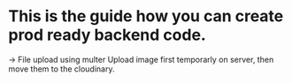 

# This is the guide how you can create prod ready backend code.


-> File upload using multer
Upload image first temporarly on server, then move them to the cloudinary.
